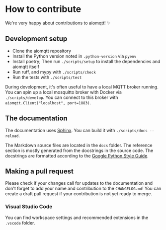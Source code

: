 # How to contribute

We're very happy about contributions to aiomqtt! ✨

## Development setup

- Clone the aiomqtt repository
- Install the Python version noted in `.python-version` via `pyenv`
- Install poetry; Then run `./scripts/setup` to install the dependencies and aiomqtt itself
- Run ruff, and mypy with `./scripts/check`
- Run the tests with `./scripts/test`

During development, it's often useful to have a local MQTT broker running. You can spin up a local mosquitto broker with Docker via `./scripts/develop`. You can connect to this broker with `aiomqtt.Client("localhost", port=1883)`.

## The documentation

The documentation uses [Sphinx](https://www.sphinx-doc.org/en/master/). You can build it with `./scripts/docs --reload`.

The Markdown source files are located in the `docs` folder. The reference section is mostly generated from the docstrings in the source code. The docstrings are formatted according to the [Google Python Style Guide](https://google.github.io/styleguide/pyguide.html#38-comments-and-docstrings).

## Making a pull request

Please check if your changes call for updates to the documentation and don't forget to add your name and contribution to the `CHANGELOG.md`! You can create a draft pull request if your contribution is not yet ready to merge.

### Visual Studio Code

You can find workspace settings and recommended extensions in the `.vscode` folder.
